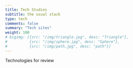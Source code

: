 ```yaml
---
title: Tech Studies
subtitle: the usual stack
type: tech
comments: false
summary: "Tech sites"
weight: 100
# bigimg: [{src: "/img/triangle.jpg", desc: "Triangle"}, 
#          {src: "/img/sphere.jpg", desc: "Sphere"}, 
#          {src: "/img/path.jpg", desc: "path"}]
---
```

Technologies for review

